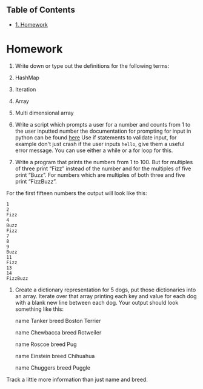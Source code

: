 <div id="table-of-contents">
<h2>Table of Contents</h2>
<div id="text-table-of-contents">
<ul>
<li><a href="#homework">1. Homework</a></li>
</ul>
</div>
</div>

<a id="homework"></a>

# Homework

1.  Write down or type out the definitions for the following terms:

2.  HashMap
3.  Iteration
4.  Array
5.  Multi dimensional array

6.  Write a script which prompts a user for a number and counts from 1 to
	the user inputted number the documentation for prompting for input in
	python can be found
	[here](https://docs.python.org/3/library/functions.html?highlight=input#input)
	Use if statements to validate input, for example don't just crash if
	the user inputs `hello`, give them a useful error message. You can
	use either a while or a for loop for this.

7.  Write a program that prints the numbers from 1 to 100. But for
	multiples of three print “Fizz” instead of the number and for the
	multiples of five print “Buzz”. For numbers which are multiples of
	both three and five print “FizzBuzz”.

For the first fifteen numbers the output will look like this:

	1
	2
	Fizz
	4
	Buzz
	Fizz
	7
	8
	9
	Buzz
	11
	Fizz
	13
	14
	FizzBuzz

1.  Create a dictionary representation for 5 dogs, put those dictionaries
	into an array. Iterate over that array printing each key and value
	for each dog with a blank new line between each dog. Your output
	should look something like this:

	name Tanker
	breed Boston Terrier

	name Chewbacca
	breed Rotweiler

	name Roscoe
	breed Pug

	name Einstein
	breed Chihuahua

	name Chuggers
	breed Puggle

Track a little more information than just name and breed.
